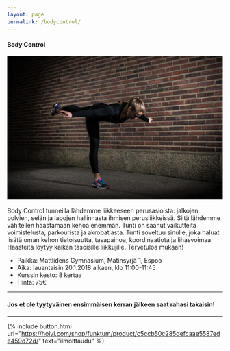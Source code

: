 ```yaml
---
layout: page
permalink: /bodycontrol/
---
```

#### Body Control

![Body Control](/media/body-control.jpg)


Body Control tunneilla lähdemme liikkeeseen perusasioista: jalkojen, polvien, selän ja lapojen hallinnasta ihmisen perusliikkeissä. Siitä lähdemme vähitellen haastamaan kehoa enemmän. Tunti on saanut vaikutteita voimistelusta, parkourista ja akrobatiasta. Tunti soveltuu sinulle, joka haluat lisätä oman kehon tietoisuutta, tasapainoa, koordinaatiota ja lihasvoimaa. Haasteita löytyy kaiken tasoisille liikkujille. Tervetuloa mukaan!


* Paikka: Mattlidens Gymnasium, Matinsyrjä 1, Espoo
* Aika: lauantaisin 20.1.2018 alkaen, klo 11:00-11:45
* Kurssin kesto: 8 kertaa
* Hinta: 75€

---

#### Jos et ole tyytyväinen ensimmäisen kerran jälkeen saat rahasi takaisin!

---

{% include button.html url="https://holvi.com/shop/funktum/product/c5ccb50c285defcaae5587ede459d72d/" text="ilmoittaudu" %}
